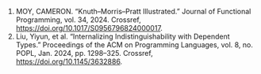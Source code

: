 1. MOY, CAMERON. “Knuth–Morris–Pratt Illustrated.” Journal of Functional Programming, vol. 34, 2024. Crossref, <a href='https://doi.org/10.1017/S0956796824000017' target='_blank'>https://doi.org/10.1017/S0956796824000017</a>.
2. Liu, Yiyun, et al. “Internalizing Indistinguishability with Dependent Types.” Proceedings of the ACM on Programming Languages, vol. 8, no. POPL, Jan. 2024, pp. 1298–325. Crossref, <a href='https://doi.org/10.1145/3632886' target='_blank'>https://doi.org/10.1145/3632886</a>.